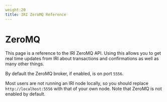 ```yaml
---
weight:20 
title: IRI ZeroMQ Reference
---
```


# ZeroMQ

This page is a reference to the IRI ZeroMQ API. Using this allows you to get
real time updates from IRI about transactions and confirmations as well as many
other things.

By default the ZeroMQ broker, if enabled, is on port `5556`. 

<aside class="notice">
Most users are not running an IRI node locally, so you should replace
<code>http://localhost:5556</code> with that of your own node. Note that ZeroMQ
is not enabled by default.
</aside>



